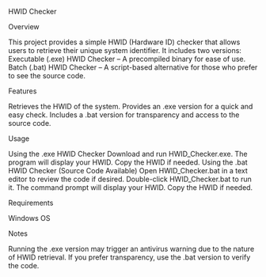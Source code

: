 HWID Checker

Overview




This project provides a simple HWID (Hardware ID) checker that allows users to retrieve their unique system identifier. It includes two versions:
Executable (.exe) HWID Checker – A precompiled binary for ease of use.
Batch (.bat) HWID Checker – A script-based alternative for those who prefer to see the source code.





Features


Retrieves the HWID of the system.
Provides an .exe version for a quick and easy check.
Includes a .bat version for transparency and access to the source code.






Usage

Using the .exe HWID Checker
Download and run HWID_Checker.exe.
The program will display your HWID.
Copy the HWID if needed.
Using the .bat HWID Checker (Source Code Available)
Open HWID_Checker.bat in a text editor to review the code if desired.
Double-click HWID_Checker.bat to run it.
The command prompt will display your HWID.
Copy the HWID if needed.

Requirements

Windows OS



Notes

Running the .exe version may trigger an antivirus warning due to the nature of HWID retrieval.
If you prefer transparency, use the .bat version to verify the code.
